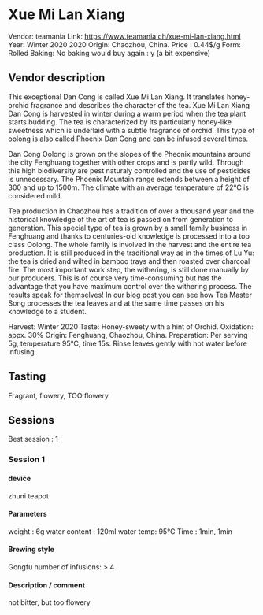 # Xue Mi Lan Xiang

Vendor: teamania
Link: https://www.teamania.ch/xue-mi-lan-xiang.html
Year: Winter 2020 2020
Origin: Chaozhou, China.
Price : 0.44$/g
Form: Rolled
Baking: No baking
would buy again : y (a bit expensive)

## Vendor description 

This exceptional Dan Cong is called Xue Mi Lan Xiang. It  translates honey-orchid fragrance and describes the character of the tea. Xue Mi Lan Xiang Dan Cong is harvested in winter during a warm period when the tea plant starts budding. The tea is characterized by its particularly honey-like sweetness which is underlaid with a subtle fragrance of orchid. This type of oolong is also called Phoenix Dan Cong and can be infused several times.

Dan Cong Oolong is grown on the slopes of the Pheonix mountains around the city Fenghuang together with other crops and is partly wild. Through this high biodiversity are pest naturaly controlled and the use of pesticides is unnecessary. The Phoenix Mountain range extends between a height of 300 and up to 1500m. The climate with an average temperature of 22°C is considered mild.

Tea production in Chaozhou has a tradition of over a thousand year and the historical knowledge of the art of tea is passed on from generation to generation. This special type of tea is grown by a small family business in Fenghuang and thanks to centuries-old knowledge is processed into a top class Oolong. The whole family is involved in the harvest and the entire tea production. It is still produced in the traditional way as in the times of Lu Yu: the tea is dried and wilted in bamboo trays and then roasted over charcoal fire. The most important work step, the withering, is still done manually by our producers. This is of course very time-consuming but has the advantage that you have maximum control over the withering process. The results speak for themselves! In our blog post you can see how Tea Master Song processes the tea leaves and at the same time passes on his knowledge to a student.

Harvest: Winter 2020
Taste: Honey-sweety with a hint of Orchid.
Oxidation: appx. 30%
Origin: Fenghuang, Chaozhou, China.
Preparation: Per serving 5g, temperature 95°C,  time 15s. Rinse leaves gently with hot water before infusing.

## Tasting

Fragrant, flowery, TOO flowery

## Sessions

Best session : 1

### Session 1

#### device 

zhuni teapot

#### Parameters

weight : 6g
water content : 120ml
water temp: 95°C
Time : 1min, 1min 

#### Brewing style

Gongfu
number of infusions: > 4

#### Description / comment

not bitter, but too flowery